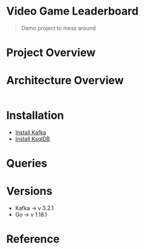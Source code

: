 # Video Game Leaderboard

> Demo project to mess around

# Project Overview

# Architecture Overview

```text

```

# Installation

* [Install Kafka](https://tecadmin.net/how-to-install-apache-kafka-on-ubuntu-22-04/)
* [Install KsqlDB](https://ksqldb.io/quickstart-standalone-deb.html#quickstart-content)

# Queries

# Versions

* Kafka -> v 3.2.1
* Go -> v 1.18.1

# Reference
